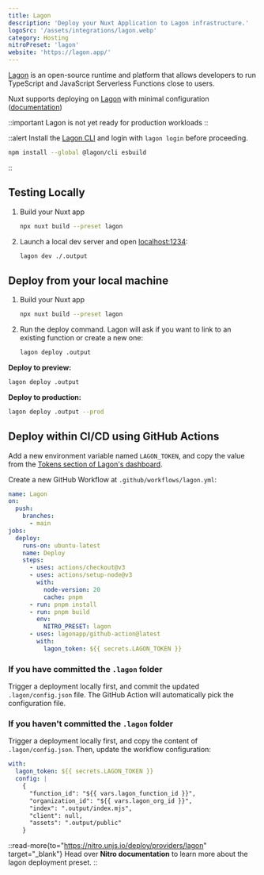 ```yaml
---
title: Lagon
description: 'Deploy your Nuxt Application to Lagon infrastructure.'
logoSrc: '/assets/integrations/lagon.webp'
category: Hosting
nitroPreset: 'lagon'
website: 'https://lagon.app/'
---
```


[Lagon](https://lagon.app/) is an open-source runtime and platform that allows developers to run TypeScript and JavaScript Serverless Functions close to users.

Nuxt supports deploying on [Lagon](https://lagon.app/) with minimal configuration ([documentation](https://docs.lagon.app/))

::important
Lagon is not yet ready for production workloads
::


::alert
Install the [Lagon CLI](https://docs.lagon.app/cli#installation) and login with `lagon login` before proceeding.
```bash [Terminal]
npm install --global @lagon/cli esbuild
```
::

## Testing Locally

1. Build your Nuxt app

    ```bash [Terminal]
    npx nuxt build --preset lagon
    ```

2. Launch a local dev server and open [localhost:1234](http://localhost:1234):

    ```bash [Terminal]
    lagon dev ./.output
    ```

## Deploy from your local machine

1. Build your Nuxt app

    ```bash [Terminal]
    npx nuxt build --preset lagon
    ```


2. Run the deploy command. Lagon will ask if you want to link to an existing function or create a new one:

    ```bash [Terminal]
    lagon deploy .output
    ```

**Deploy to preview:**

```bash [Terminal]
lagon deploy .output
```

**Deploy to production:**

```bash [Terminal]
lagon deploy .output --prod
```

## Deploy within CI/CD using GitHub Actions

Add a new environment variable named `LAGON_TOKEN`, and copy the value from the [Tokens section of Lagon's dashboard](https://dash.lagon.app/profile).

Create a new GitHub Workflow at `.github/workflows/lagon.yml`:

```yaml [.github/workflows/lagon.yml]
name: Lagon
on:
  push:
    branches:
      - main
jobs:
  deploy:
    runs-on: ubuntu-latest
    name: Deploy
    steps:
      - uses: actions/checkout@v3
      - uses: actions/setup-node@v3
        with:
          node-version: 20
          cache: pnpm
      - run: pnpm install
      - run: pnpm build
        env:
          NITRO_PRESET: lagon
      - uses: lagonapp/github-action@latest
        with:
          lagon_token: ${{ secrets.LAGON_TOKEN }}
```

### If you have committed the `.lagon` folder

Trigger a deployment locally first, and commit the updated `.lagon/config.json` file. The GitHub Action will automatically pick the configuration file.

### If you haven't committed the `.lagon` folder

Trigger a deployment locally first, and copy the content of `.lagon/config.json`. Then, update the workflow configuration:

```yaml [.github/workflows/lagon.yml]
with:
  lagon_token: ${{ secrets.LAGON_TOKEN }}
  config: |
    {
      "function_id": "${{ vars.lagon_function_id }}",
      "organization_id": "${{ vars.lagon_org_id }}",
      "index": ".output/index.mjs",
      "client": null,
      "assets": ".output/public"
    }
```

::read-more{to="https://nitro.unjs.io/deploy/providers/lagon" target="_blank"}
Head over **Nitro documentation** to learn more about the lagon deployment preset.
::
